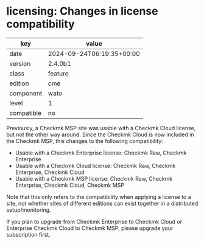 [//]: # (werk v2)
# licensing: Changes in license compatibility

key        | value
---------- | ---
date       | 2024-09-24T06:19:35+00:00
version    | 2.4.0b1
class      | feature
edition    | cme
component  | wato
level      | 1
compatible | no

Previously, a Checkmk MSP site was usable with a Checkmk Cloud license, but not the other way around.
Since the Checkmk Cloud is now included in the Checkmk MSP, this changes to the following compatibility:

* Usable with a Checkmk Enterprise license: Checkmk Raw, Checkmk Enterprise
* Usable with a Checkmk Cloud license: Checkmk Raw, Checkmk Enterprise, Checkmk Cloud
* Usable with a Checkmk MSP license: Checkmk Raw, Checkmk Enterprise, Checkmk Cloud, Checkmk MSP

Note that this only refers to the compatibility when applying a license to a site, not whether sites of different editions can exist together in a distributed setup/monitoring.

If you plan to upgrade from Checkmk Enterprise to Checkmk Cloud or Enterprise Checkmk Cloud to Checkmk MSP, please upgrade your subscription first.
